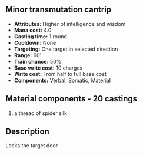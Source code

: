## Minor transmutation cantrip
- **Attributes:** Higher of intelligence and wisdom
- **Mana cost:** 4.0
- **Casting time:** 1 round
- **Cooldown:** None
- **Targeting:** One target in selected direction
- **Range:** 60'
- **Train chance:** 50%
- **Base write cost:** 10 charges
- **Write cost:** From half to full base cost
- **Components:** Verbal, Somatic, Material
## Material components - 20 castings
1. a thread of spider silk
## Description
Locks the target door
